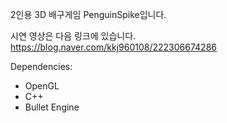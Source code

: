 2인용 3D 배구게임 PenguinSpike입니다.

시연 영상은 다음 링크에 있습니다.
https://blog.naver.com/kkj960108/222306674286

Dependencies:

- OpenGL
- C++
- Bullet Engine
